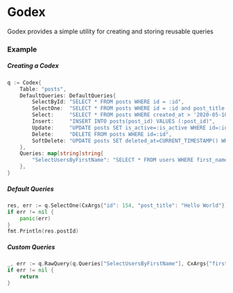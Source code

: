 # Godex

Godex provides a simple utility for creating and storing reusable queries

### Example 

##### Creating a Codex
```go
q := Codex{
    Table: "posts",
    DefaultQueries: DefaultQueries{
        SelectById: "SELECT * FROM posts WHERE id = :id",
        SelectOne:  "SELECT * FROM posts WHERE id = :id and post_title = :post_title",
        Select:     "SELECT * FROM posts WHERE created_at > '2020-05-10 12:23:43'",
        Insert:     "INSERT INTO posts(post_id) VALUES (:post_id)",
        Update:     "UPDATE posts SET is_active=:is_active WHERE id=:id",
        Delete:     "DELETE FROM posts WHERE id=:id",
        SoftDelete: "UPDATE posts SET deleted_at=CURRENT_TIMESTAMP() WHERE id=:id",
    },
    Queries: map[string]string{
        "SelectUsersByFirstName": "SELECT * FROM users WHERE first_name = :first_name",
    },
}
```

##### Default Queries

```go
res, err := q.SelectOne(CxArgs{"id": 154, "post_title": "Hello World"})
if err != nil {
	panic(err)
}
fmt.Println(res.postId)
```

##### Custom Queries

```go
_, err := q.RawQuery(q.Queries["SelectUsersByFirstName"], CxArgs{"first_name": "John"})
if err != nil {
    return
}
```
